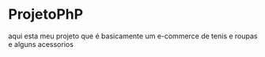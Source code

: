 # ProjetoPhP
aqui esta meu projeto que é basicamente um e-commerce de tenis e roupas e alguns acessorios 
